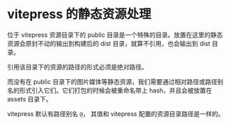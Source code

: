 # vitepress 的静态资源处理

位于 vitepress 资源目录下的 public 目录是一个特殊的目录。放置在这里的静态资源会原封不动的输出到构建后的 dist 目录，就算不引用，也会输出到 dist 目录。

引用该目录下的资源的路径的形式必须是绝对路径。

而没有在 public 目录下的图片媒体等静态资源，我们需要通过相对路径或路径别名的形式引入它们。它们打包的时候会被重命名带上 hash，并且会被放置在 assets 目录下。

vitepress 默认有路径别名 `@`， 其值和 vitepress 配置的资源目录路径是一样的。
